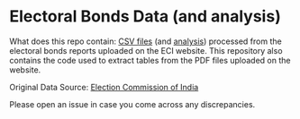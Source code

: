 # Electoral Bonds Data (and analysis)

What does this repo contain: [CSV files](data/) (and [analysis](analysis/dainik-bhaskar.html)) processed from the electoral bonds reports uploaded on the ECI website. This repository also contains the code used to extract tables from the PDF files uploaded on the website. 

Original Data Source: [Election Commission of India](https://www.eci.gov.in/disclosure-of-electoral-bonds)

Please open an issue in case you come across any discrepancies.
